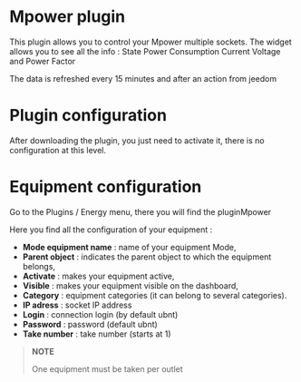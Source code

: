 # Mpower plugin

This plugin allows you to control your Mpower multiple sockets. The widget allows you to see all the info : State Power Consumption Current Voltage and Power Factor

The data is refreshed every 15 minutes and after an action from jeedom

# Plugin configuration

After downloading the plugin, you just need to activate it, there is no configuration at this level.

# Equipment configuration

Go to the Plugins / Energy menu, there you will find the pluginMpower

Here you find all the configuration of your equipment :

-   **Mode equipment name** : name of your equipment Mode,
-   **Parent object** : indicates the parent object to which the equipment belongs,
-   **Activate** : makes your equipment active,
-   **Visible** : makes your equipment visible on the dashboard,
-   **Category** : equipment categories (it can belong to several categories).
-   **IP adress** : socket IP address
-   **Login** : connection login (by default ubnt)
-   **Password** : password (default ubnt)
-   **Take number** : take number (starts at 1)

> **NOTE**
>
> One equipment must be taken per outlet

